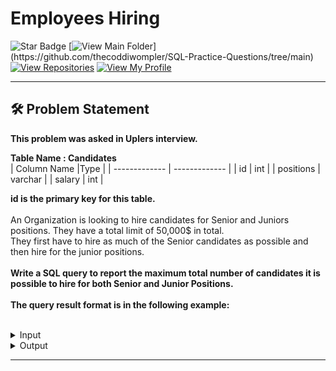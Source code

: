 # Employees Hiring
![Star Badge](https://img.shields.io/static/v1?label=%F0%9F%8C%9F&message=If%20Useful&style=style=flat&color=BC4E99)
[![View Main Folder](https://img.shields.io/badge/View-Main_Folder-971901?)](https://github.com/thecoddiwompler/SQL-Practice-Questions/tree/main)
[![View Repositories](https://img.shields.io/badge/View-My_Repositories-blue?logo=GitHub)](https://github.com/thecoddiwompler?tab=repositories)
[![View My Profile](https://img.shields.io/badge/View-My_Profile-green?logo=GitHub)](https://github.com/thecoddiwompler)

---

## 🛠️ Problem Statement

<b>This problem was asked in Uplers interview.</b>

<b>Table Name : Candidates</b>
</br>
|  Column Name  |Type |
| ------------- | ------------- |
| id    | int |
| positions     | varchar    |
| salary | int     |

<b> id is the primary key for this table. </b><br/>
<br/>
An Organization is looking to hire candidates for Senior and Juniors positions. They have a total limit of 50,000$ in total. <br/>
They first have to hire as much of the Senior candidates as possible and then hire for the junior positions. 
<br/>
</br>
<b>Write a SQL query to report the maximum total number of candidates it is possible to hire for both Senior and Junior Positions.</b>
</br>
</br>
<b>The query result format is in the following example:  </b>
</br>
</br>

 <details>
<summary>
Input
</summary>

<b>Table Name : Candidates</b>

| id    | positions | salary |
| --- |------ | ----|---|
| 1      | junior       | 5000 |
| 2      | junior       | 7000 |
| 3      | junior       | 7000 |
| 4      | senior       | 10000 |
| 5      | senior       | 30000 |
| 6      | senior       | 20000 |

<br/>


</details>

<details>
<summary>
Output
</summary>

| junior    | senior |
| ---- |----|
| 3  | 2              |

</details>

---

